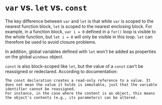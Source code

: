 # `var` vs. `let` vs. `const`

The key difference between `var` and `let` is that while `var` is scoped to the nearest function block, `let` is scoped to the nearest enclosing block. For example, in a function block, `var i = 0` defined in a `for()` loop is visible to the whole function, but `let i = 0` will only be visible in this loop. `let` can therefore be used to avoid closure problems.

In addition, global variables defined with `let` won't be added as properties on the global `windows` object.

`const` is also block-scoped like `let`, but the value of a `const` can't be reassigned or redeclared. According to documentation:

```
The const declaration creates a read-only reference to a value. It does not mean the value it holds is immutable, just that the variable identifier cannot be reassigned.
For instance, in the case where the content is an object, this means the object's contents (e.g., its parameters) can be altered.
```
